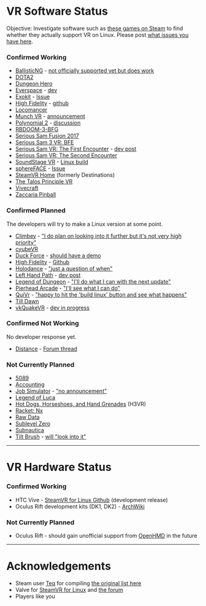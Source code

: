 # VR Software Status

Objective: Investigate software such as 
[these games on Steam](https://store.steampowered.com/search?vrsupport=401%2C402&os=linux) 
to find whether they actually support VR on Linux. Please post [what issues you 
have here](https://gitlab.com/yaomtc/VR-on-Linux/issues).

### Confirmed Working

* [BallisticNG](https://store.steampowered.com/app/473770/) -
  [not officially supported yet but does work](https://steamcommunity.com/app/473770/discussions/9/3288067088117151530/)
* [DOTA2](https://store.steampowered.com/app/570/)
* [Dungeon Hero](https://store.steampowered.com/app/366810)
* [Everspace](https://store.steampowered.com/app/396750/EVERSPACE/) - 
  [dev](https://steamcommunity.com/app/396750/discussions/0/1290691308569316537/?ctp=7#c3223871682611119274)
* [Exokit](https://github.com/webmixedreality/exokit) - 
  [Issue](https://gitlab.com/yaomtc/VR-on-Linux/issues/3)
* [High Fidelity](https://store.steampowered.com/app/390540/) - 
  [github](https://github.com/highfidelity/hifi/issues/10098#issuecomment-323548033)
* [Locomancer](https://store.steampowered.com/app/490250/)
* [Munch VR](https://store.steampowered.com/app/549000/) - 
  [announcement](https://steamcommunity.com/games/549000/announcements/detail/254855783331915882)
* [Polynomial 2](https://store.steampowered.com/app/379420/Polynomial_2__Universe_of_the_Music/) - 
  [discussion](https://steamcommunity.com/app/379420/discussions/0/135512305401923487/?tscn=1501357291#c1471966894875192367)
* [RBDOOM-3-BFG](https://github.com/Codes4Fun/RBDOOM-3-BFG)
* [Serious Sam Fusion 2017](http://store.steampowered.com/app/564310)
* [Serious Sam 3 VR: BFE](https://store.steampowered.com/app/567670/Serious_Sam_3_VR_BFE/)
* [Serious Sam VR: The First Encounter](https://store.steampowered.com/app/552450/) - 
  [dev post](https://steamcommunity.com/games/552450/announcements/detail/508182627702316801)
* [Serious Sam VR: The Second Encounter](https://store.steampowered.com/app/552460/)
* [SoundStage VR](https://github.com/ChristophHaag/soundstagevr) - 
  [Linux build](https://haagch.frickel.club/files/soundstage-fixed-2017.3.0p2.tar.xz)
* [sphereFACE](https://store.steampowered.com/app/485680/sphereFACE/) - [Issue](https://gitlab.com/yaomtc/VR-on-Linux/issues/2)
* [SteamVR Home](https://steamcommunity.com/games/250820/announcements/detail/1256913672017157095) 
  (formerly Destinations)
* [The Talos Principle VR](https://store.steampowered.com/app/552440/)
* [Vivecraft](http://www.vivecraft.org/)
* [Zaccaria Pinball](https://store.steampowered.com/app/444930/)

### Confirmed Planned

The developers will try to make a Linux version at some point.

* [Climbey](http://store.steampowered.com/app/520010) - 
  ["I do plan on looking into it further but it's not very high priority"](https://steamcommunity.com/app/520010/discussions/0/133257959063050510/)
* [cyubeVR](https://store.steampowered.com/app/619500/cyubeVR/)
* [Duck Force](http://store.steampowered.com/app/511690) - 
  [should have a demo](http://steamcommunity.com/app/511690/discussions/0/343785574533821511/?tscn=1488389901#c133258593383841944)
* [High Fidelity](http://store.steampowered.com/app/390540/) - 
  [Github](https://github.com/highfidelity/hifi/issues/10098)
* [Holodance](http://store.steampowered.com/app/422860/) - 
  ["just a question of when"](https://www.reddit.com/r/Vive/comments/5wb2u3/now_the_steamvr_is_in_beta_for_linux_will_game/de92pg7/)
* [Left Hand Path](http://store.steampowered.com/app/488760/LeftHand_Path/) - 
  [dev post](https://reddit.com/r/Vive/comments/7c1kmi/l/dpmwb4o/?context=3)
* [Legend of Dungeon](http://store.steampowered.com/app/238280) - 
  ["I'll do what I can with the next update"](https://steamcommunity.com/app/238280/discussions/0/135509823662970415/)
* [Pierhead Arcade](http://store.steampowered.com/app/435490) - 
  ["I'll see what I can do"](http://steamcommunity.com/app/435490/discussions/0/133258593403413970/?tscn=1489091768)
* [QuiVr](http://store.steampowered.com/app/489380) - 
  ["happy to hit the 'build linux' button and see what happens"](https://steamcommunity.com/app/489380/discussions/0/133258092240841267/?tscn=1487964739#c133258092241433588)
* [Till Dawn](http://isenmann.blogspot.de/2017/08/till-dawn-first-pre-alpha-version.html)
* [vkQuakeVR](https://github.com/felixrg/vkQuakeVR) - 
  [dev in progress](https://github.com/felixrg/vkQuakeVR/commit/4202aad566c63d07231aa7ff539056fc9d3d5852)

### Confirmed Not Working

No developer response yet.

* [Distance](https://store.steampowered.com/app/233610) - 
  [Forum thread](https://steamcommunity.com/app/233610/discussions/0/135512305401859168/#c2949168687313272972)

### Not Currently Planned

* [5089](http://steamcommunity.com/app/414510/discussions/0/458606877328345110/?tscn=1488516436)
* [Accounting](https://steamcommunity.com/app/518580/discussions/0/133258092241829803/)
* [Job Simulator](http://store.steampowered.com/app/448280) - 
  ["no announcement"](https://steamcommunity.com/app/448280/discussions/0/412449508293339269/#c135509823665930598)
* [Legend of Luca](http://steamcommunity.com/app/433600/discussions/0/135511027315876295/?tscn=1492031383)
* [Hot Dogs, Horseshoes, and Hand Grenades](https://www.reddit.com/r/H3VR/comments/5vj1ws/linux_support)
  (H3VR)
* [Racket: Nx](https://steamcommunity.com/app/428080/discussions/0/133258593391051295/)
* [Raw Data](https://steamcommunity.com/app/436320/discussions/0/144513248274232587/?tscn=1488917004)
* [Sublevel Zero](http://steamcommunity.com/app/327880/discussions/0/412447613577448648/?tscn=1488620416)
* [Subnautica](http://steamcommunity.com/app/264710/discussions/0/490123938436996887/)
* [Tilt Brush](http://store.steampowered.com/app/327140/) - 
  [will "look into it"](https://www.phoronix.com/forums/forum/phoronix/latest-phoronix-articles/934616-trying-the-steamvr-beta-on-linux-feels-more-like-an-early-alpha)

----

# VR Hardware Status

### Confirmed Working

* HTC Vive - 
  [SteamVR for Linux Github](https://github.com/ValveSoftware/SteamVR-for-Linux)
  (development release)
* Oculus Rift development kits (DK1, DK2) - 
  [ArchWiki](https://wiki.archlinux.org/index.php/Oculus_Rift)

### Not Currently Planned

* Oculus Rift - should gain unofficial support from 
  [OpenHMD](http://www.openhmd.net/) in the future

----
 
# Acknowledgements
 
* Steam user [Teq](https://steamcommunity.com/id/toq) for compiling 
  [the original list here](https://steamcommunity.com/app/250820/discussions/5/133257959064016658/)
* Valve for [SteamVR for Linux](https://github.com/ValveSoftware/SteamVR-for-Linux) 
  and [the forum](https://steamcommunity.com/app/250820/discussions/5/)
* Players like you